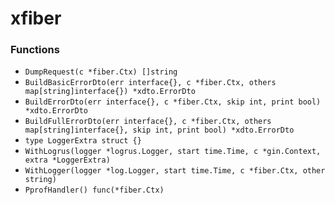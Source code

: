 # xfiber

### Functions

+ `DumpRequest(c *fiber.Ctx) []string`
+ `BuildBasicErrorDto(err interface{}, c *fiber.Ctx, others map[string]interface{}) *xdto.ErrorDto`
+ `BuildErrorDto(err interface{}, c *fiber.Ctx, skip int, print bool) *xdto.ErrorDto`
+ `BuildFullErrorDto(err interface{}, c *fiber.Ctx, others map[string]interface{}, skip int, print bool) *xdto.ErrorDto`
+ `type LoggerExtra struct {}`
+ `WithLogrus(logger *logrus.Logger, start time.Time, c *gin.Context, extra *LoggerExtra)`
+ `WithLogger(logger *log.Logger, start time.Time, c *fiber.Ctx, other string)`
+ `PprofHandler() func(*fiber.Ctx)`
